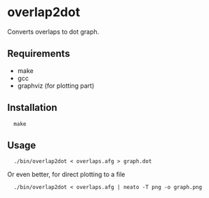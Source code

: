 # overlap2dot
Converts overlaps to dot graph.

## Requirements
- make
- gcc
- graphviz (for plotting part)

## Installation

```
  make
```

## Usage

```
  ./bin/overlap2dot < overlaps.afg > graph.dot
```

Or even better, for direct plotting to a file

```
  ./bin/overlap2dot < overlaps.afg | neato -T png -o graph.png
```
